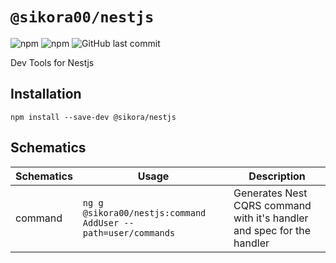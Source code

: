 # `@sikora00/nestjs`

![npm](https://img.shields.io/npm/v/@sikora00/nesjts)
![npm](https://img.shields.io/npm/dw/@sikora00/nesjts)
![GitHub last commit](https://img.shields.io/github/last-commit/sikora00/nesjts)

Dev Tools for Nestjs

## Installation

`npm install --save-dev @sikora/nestjs`

## Schematics

| Schematics | Usage                                                        | Description                                                            |
| ---------- | ------------------------------------------------------------ | ---------------------------------------------------------------------- |
| command    | `ng g @sikora00/nestjs:command AddUser --path=user/commands` | Generates Nest CQRS command with it's handler and spec for the handler |
